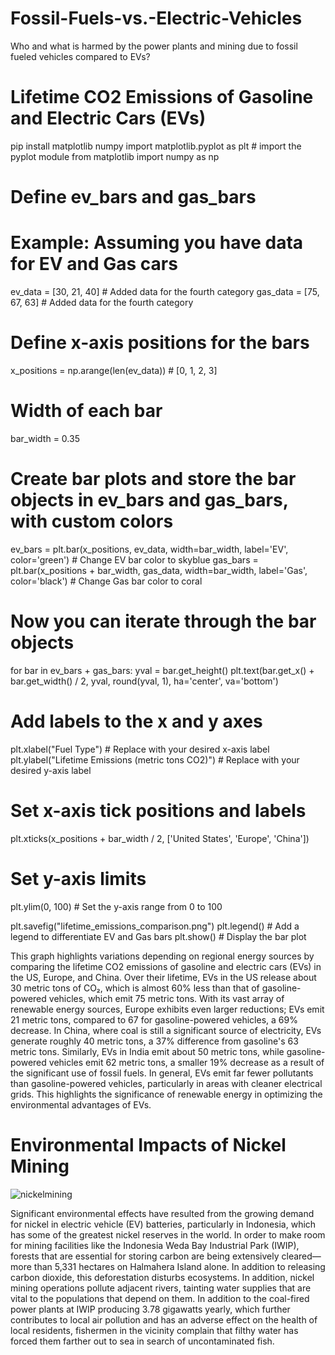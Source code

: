 # Fossil-Fuels-vs.-Electric-Vehicles
Who and what is harmed by the power plants and mining due to fossil fueled vehicles compared to EVs?

# Lifetime CO2 Emissions of Gasoline and Electric Cars (EVs)
pip install matplotlib numpy
import matplotlib.pyplot as plt # import the pyplot module from matplotlib
import numpy as np

# Define ev_bars and gas_bars
# Example: Assuming you have data for EV and Gas cars
ev_data = [30, 21, 40]  # Added data for the fourth category
gas_data = [75, 67, 63] # Added data for the fourth category

# Define x-axis positions for the bars
x_positions = np.arange(len(ev_data))  # [0, 1, 2, 3]

# Width of each bar
bar_width = 0.35

# Create bar plots and store the bar objects in ev_bars and gas_bars, with custom colors
ev_bars = plt.bar(x_positions, ev_data, width=bar_width, label='EV', color='green')  # Change EV bar color to skyblue
gas_bars = plt.bar(x_positions + bar_width, gas_data, width=bar_width, label='Gas', color='black') # Change Gas bar color to coral

# Now you can iterate through the bar objects
for bar in ev_bars + gas_bars:
    yval = bar.get_height()
    plt.text(bar.get_x() + bar.get_width() / 2, yval, round(yval, 1), ha='center', va='bottom')

# Add labels to the x and y axes
plt.xlabel("Fuel Type")  # Replace with your desired x-axis label
plt.ylabel("Lifetime Emissions (metric tons CO2)") # Replace with your desired y-axis label

# Set x-axis tick positions and labels
plt.xticks(x_positions + bar_width / 2, ['United States', 'Europe', 'China'])

# Set y-axis limits
plt.ylim(0, 100)  # Set the y-axis range from 0 to 100

plt.savefig("lifetime_emissions_comparison.png")
plt.legend()  # Add a legend to differentiate EV and Gas bars
plt.show() # Display the bar plot

This graph highlights variations depending on regional energy sources by comparing the lifetime CO2 emissions of gasoline and electric cars (EVs) in the US, Europe, and China. Over their lifetime, EVs in the US release about 30 metric tons of CO₂, which is almost 60% less than that of gasoline-powered vehicles, which emit 75 metric tons. With its vast array of renewable energy sources, Europe exhibits even larger reductions; EVs emit 21 metric tons, compared to 67 for gasoline-powered vehicles, a 69% decrease. In China, where coal is still a significant source of electricity, EVs generate roughly 40 metric tons, a 37% difference from gasoline's 63 metric tons. Similarly, EVs in India emit about 50 metric tons, while gasoline-powered vehicles emit 62 metric tons, a smaller 19% decrease as a result of the significant use of fossil fuels. In general, EVs emit far fewer pollutants than gasoline-powered vehicles, particularly in areas with cleaner electrical grids. This highlights the significance of renewable energy in optimizing the environmental advantages of EVs.

# Environmental Impacts of Nickel Mining
![nickelmining](https://github.com/user-attachments/assets/b368db3b-0280-4649-8116-fb160481a030)

Significant environmental effects have resulted from the growing demand for nickel in electric vehicle (EV) batteries, particularly in Indonesia, which has some of the greatest nickel reserves in the world. In order to make room for mining facilities like the Indonesia Weda Bay Industrial Park (IWIP), forests that are essential for storing carbon are being extensively cleared—more than 5,331 hectares on Halmahera Island alone. In addition to releasing carbon dioxide, this deforestation disturbs ecosystems. In addition, nickel mining operations pollute adjacent rivers, tainting water supplies that are vital to the populations that depend on them. In addition to the coal-fired power plants at IWIP producing 3.78 gigawatts yearly, which further contributes to local air pollution and has an adverse effect on the health of local residents, fishermen in the vicinity complain that filthy water has forced them farther out to sea in search of uncontaminated fish.
